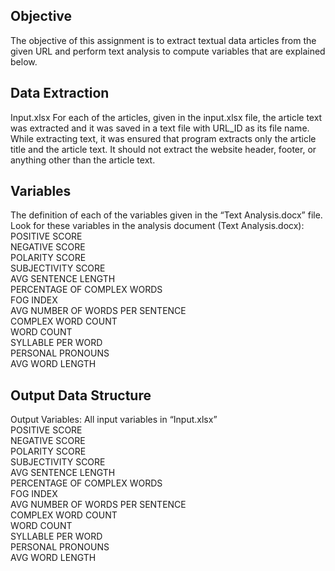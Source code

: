 ## Objective
The objective of this assignment is to extract textual data articles from the given URL and perform text analysis to compute variables that are explained below.
## Data Extraction
Input.xlsx
For each of the articles, given in the input.xlsx file, the article text was extracted and it was saved in a text file with URL_ID as its file name.
While extracting text, it was ensured that program extracts only the article title and the article text. It should not extract the website header, footer, or anything other than the article text. 
## Variables
The definition of each of the variables given in the “Text Analysis.docx” file.
Look for these variables in the analysis document (Text Analysis.docx):
<br>POSITIVE SCORE
<br>NEGATIVE SCORE
<br>POLARITY SCORE
<br>SUBJECTIVITY SCORE
<br>AVG SENTENCE LENGTH
<br>PERCENTAGE OF COMPLEX WORDS
<br>FOG INDEX
<br>AVG NUMBER OF WORDS PER SENTENCE
<br>COMPLEX WORD COUNT
<br>WORD COUNT
<br>SYLLABLE PER WORD
<br>PERSONAL PRONOUNS
<br>AVG WORD LENGTH
## Output Data Structure
Output Variables: 
All input variables in “Input.xlsx”
<br>POSITIVE SCORE
<br>NEGATIVE SCORE
<br>POLARITY SCORE
<br>SUBJECTIVITY SCORE
<br>AVG SENTENCE LENGTH
<br>PERCENTAGE OF COMPLEX WORDS
<br>FOG INDEX
<br>AVG NUMBER OF WORDS PER SENTENCE
<br>COMPLEX WORD COUNT
<br>WORD COUNT
<br>SYLLABLE PER WORD
<br>PERSONAL PRONOUNS
<br>AVG WORD LENGTH
